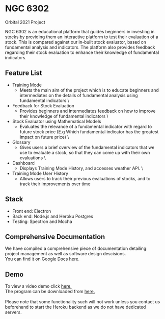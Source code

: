 # NGC 6302
Orbital 2021 Project

NGC 6302 is an educational platform that guides beginners in investing in stocks by providing them an interactive platform to test their evaluation of a stock. This is compared against our in-built stock evaluator, based on fundamental analysis and indicators.
The platform also provides feedback regarding their stock evaluation to enhance their knowledge of fundamental indicators.

## Feature List
- Training Mode
  - Meets the main aim of the project which is to educate beginners and intermediates on the details of fundamental analysis using fundamental indicators
  \
- Feedback for Stock Evaluation
  - Provides beginners and intermediates feedback on how to improve their knowledge of fundamental indicators
  \
- Stock Evaluator using Mathematical Models
  - Evaluates the relevance of a fundamental indicator with regard to future stock price (E.g Which fundamental indicator has the greatest impact on future price)
  \
- Glossary
  - Gives users a brief overview of the fundamental indicators that we use to evaluate a stock, so that they can come up with their own evaluations
  \
- Dashboard
  - Displays Training Mode History, and accesses weather API.
  \
- Training Mode User History
  - Allows users to track their previous evaluations of stocks, and to track their improvements over time

## Stack
- Front end: Electron
- Back end: Node.js and Heroku Postgres
- Testing: Spectron and Mocha

## Comprehensive Documentation
We have compiled a comprehensive piece of documentation detailing project management as well as software design descisions. \
You can find it on Google Docs [here.](https://docs.google.com/document/d/1xSJ7RLLZwPhwDDWM_oFWoLsRJ3V19CYQHDQJ7sk3Luk/edit?usp=sharing)

## Demo
To view a video demo click [here.](https://drive.google.com/file/d/173T7GP4_e1fZs7dLpbDqNCRdTuiDrm-W/view?usp=sharing)  \
The program can be downloaded from [here.](https://drive.google.com/file/d/173T7GP4_e1fZs7dLpbDqNCRdTuiDrm-W/view?usp=sharing)  \
  \
Please note that some functionality such will not work unless you contact us beforehand to start the Heroku backend as we do not have dedicated servers.
